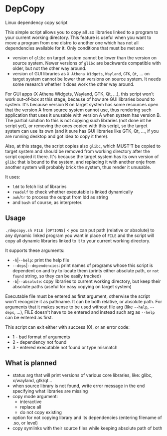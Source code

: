 # DepCopy
Linux dependency copy script

This simple script allows you to copy all .so libraries linked to a program to your current working directory. This feature is useful when you want to move a program from one distro to another one which has not all dependencies available for it.
Only conditions that must be met are: 
- version of `glibc` on target system cannot be lower than the version on source system. Newer versions of `glibc` are backwards compatible with older, but not the other way around.
- version of GUI libraries as `X Athena Widgets`, `Wayland`, `GTK`, `Qt`, ... on target system cannot be lower than versions on source system. It needs some research whether it does work the other way around. 

For GUI apps (X Athena Widgets, Wayland, GTK, Qt, ...), this script won't work out-of-box at this stage, because of how are GUI libraries bound to system. 
It's because version B on target system has some resources open that the version A from source system cannot use, thus rendering such application that uses it unusable with version A when system has version B.
The partial solution to this is not copying such libraries (not done int he script yet), or removing the ones copied with this script, so the target system can use its own (and it sure has GUI libraries like GTK, Qt, ..., if you are running desktop and got idea to copy it there).

Also, at this stage, the script copies also `glibc`, which MUST'T be copied to target system and should be removed from working directory after the script copied it there. It's because the target system has its own version of `glibc` that is bound to the system, and replacing it with another onje from another system will probably brick the system, thus render it unusable.

It uses: 
- `ldd` to fetch list of libraries
- `readelf` to check whether executable is linked dynamically
- `awk`/`tr` to process the output from ldd as string
-  and `bash` of course, as interpreter.

## Usage
`./depcopy.sh FILE [OPTIONS]` < you can put path (relative or absolute) to any dynamic linked program you want in place of `FILE` and the script will copy all dynamic libraries linked to it to your current working directory.

It supports these arguments:
- `-h`|`--help`: print the help file
- `--deps`|`--dependencies`: print names of programs whose this script is dependent on and try to locate them (prints either absolute path, or `not found` string, so they can be easily tracked)
- `-b`|`--absolute`: copy libraries to current working directory, but keep their absolute paths (useful for easy copying on target system)

Executable file must be entered as first argument, otherwise the script won't recognize it as pathname. It can be both relative, or absolute path.
For arguments that it makes sense to be used without file arg (like `--help`, `--deps`, ...), FILE doesn't have to be entered and instead such arg as `--help` can be entered as first.

This script can exit either with success (0), or an error code:
- 1 - bad format of arguments
- 2 - dependency not found
- 3 - entered executable not found or type mismatch

## What is planned
- status arg that will print versions of various core libraries, like: glibc, x/wayland, gtk/qt...
- when source library is not found, write error message in the end specifying what libraries are missing
- copy mode argument: 
	- interactive
	- replace all
	- do not copy existing
- option for not copying library and its dependencies (entering filename of .so, or level)
- copy symlinks with their source files while keeping absolute path of both
